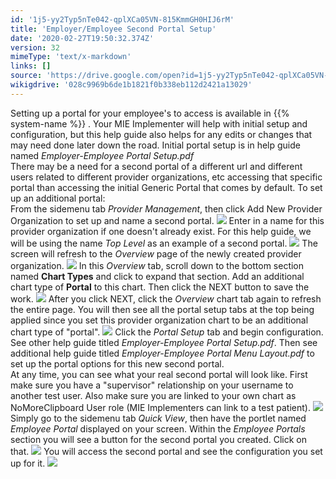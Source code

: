 ```yaml
---
id: '1j5-yy2Typ5nTe042-qplXCa05VN-815KmmGH0HIJ6rM'
title: 'Employer/Employee Second Portal Setup'
date: '2020-02-27T19:50:32.374Z'
version: 32
mimeType: 'text/x-markdown'
links: []
source: 'https://drive.google.com/open?id=1j5-yy2Typ5nTe042-qplXCa05VN-815KmmGH0HIJ6rM'
wikigdrive: '028c9969b6de1b1821f0b338eb112d2421a13029'
---
```

Setting up a portal for your employee's to access is available in {{% system-name %}} . Your MIE Implementer will help with initial setup and configuration, but this help guide also helps for any edits or changes that may need done later down the road. Initial portal setup is in help guide named *Employer-Employee Portal Setup.pdf*  
There may be a need for a second portal of a different url and different users related to different provider organizations, etc accessing that specific portal than accessing the initial Generic Portal that comes by default. To set up an additional portal:  
From the sidemenu tab *Provider Management*, then click Add New Provider Organization to set up and name a second portal.
![](../employer-employee-second-portal-setup.assets/f6ab23010cb29c47fa51bb470bc8d43d.png)
Enter in a name for this provider organization if one doesn't already exist. For this help guide, we will be using the name *Top Level* as an example of a second portal.
![](../employer-employee-second-portal-setup.assets/91b7317710429196b66fc4e1664248bb.png)
The screen will refresh to the *Overview* page of the newly created provider organization.
![](../employer-employee-second-portal-setup.assets/ced117acc6c88c6ab988e7b39b524698.png)
In this *Overview* tab, scroll down to the bottom section named **Chart Types** and click to expand that section. Add an additional chart type of **Portal** to this chart. Then click the NEXT button to save the work.
![](../employer-employee-second-portal-setup.assets/963024774e0fad888043b26899baad19.png)
After you click NEXT, click the *Overview* chart tab again to refresh the entire page. You will then see all the portal setup tabs at the top being applied since you set this provider organization chart to be an additional chart type of "portal".
![](../employer-employee-second-portal-setup.assets/ef67960eb0304f6cf7c738704acd0dff.png)
Click the *Portal Setup* tab and begin configuration. See other help guide titled *Employer-Employee Portal Setup.pdf*. Then see additional help guide titled *Employer-Employee Portal Menu Layout.pdf* to set up the portal options for this new second portal.  
At any time, you can see what your real second portal will look like. First make sure you have a "supervisor" relationship on your username to another test user. Also make sure you are linked to your own chart as NoMoreClipboard User role (MIE Implementers can link to a test patient).
![](../employer-employee-second-portal-setup.assets/ca79fc78f317bfa079f4d2ee92aaf748.png)
Simply go to the sidemenu tab *Quick View*, then have the portlet named *Employee Portal* displayed on your screen. Within the *Employee Portals* section you will see a button for the second portal you created. Click on that.
![](../employer-employee-second-portal-setup.assets/030920886fa1793b338953174daa9a8d.png)
You will access the second portal and see the configuration you set up for it.
![](../employer-employee-second-portal-setup.assets/7a2657a02bd3217e4b7f76030fa764ef.png)
